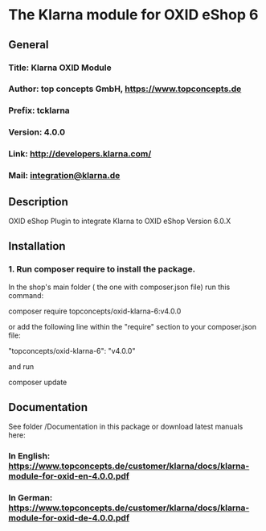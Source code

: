 The Klarna module for OXID eShop 6
==================================

## General ##

### Title: Klarna OXID Module
### Author: top concepts GmbH, https://www.topconcepts.de
### Prefix: tcklarna
### Version: 4.0.0
### Link: http://developers.klarna.com/
### Mail: integration@klarna.de

## Description ##

OXID eShop Plugin to integrate Klarna to OXID eShop Version 6.0.X

## Installation ##


### 1. Run composer require to install the package.

In the shop's main folder ( the one with composer.json file) run this command:

  composer require topconcepts/oxid-klarna-6:v4.0.0

or add the following line within the "require" section to your composer.json file:

  "topconcepts/oxid-klarna-6": "v4.0.0"

and run 

  composer update
  

## Documentation ##

See folder /Documentation in this package or download latest manuals here:

### In English: https://www.topconcepts.de/customer/klarna/docs/klarna-module-for-oxid-en-4.0.0.pdf
### In German: https://www.topconcepts.de/customer/klarna/docs/klarna-module-for-oxid-de-4.0.0.pdf